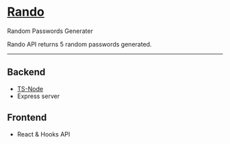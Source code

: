 # [Rando](https://hidden-anchorage-26252.herokuapp.com/)

Random Passwords Generater

Rando API returns 5 random passwords generated.

---

## Backend

- [TS-Node](https://github.com/TypeStrong/ts-node)
- Express server

## Frontend

- React & Hooks API
